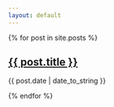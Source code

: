```yaml
---
layout: default
---
```


{% for post in site.posts %}
  <h2><a href=" {{site.baseurl}}{{ post.url }} ">{{ post.title }}</a></h2>
  <p>{{ post.date | date_to_string }}</p>
{% endfor %}